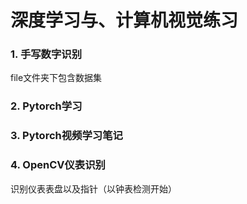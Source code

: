 # 深度学习与、计算机视觉练习
### 1. 手写数字识别
file文件夹下包含数据集
### 2. Pytorch学习

### 3. Pytorch视频学习笔记


### 4. OpenCV仪表识别
识别仪表表盘以及指针（以钟表检测开始）